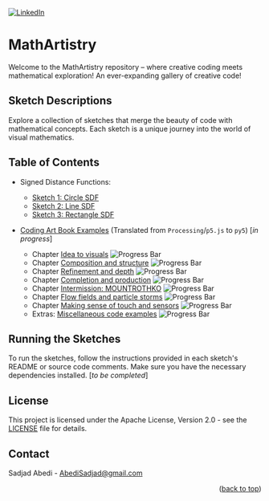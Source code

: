 <a name="readme-top"></a>

<!-- PROJECT SHIELDS -->

[![LinkedIn][linkedin-shield]][linkedin-url]
<!--[![Made with love in SUT (Iran)][sut-badge]][sut-add]-->

[license-url]: https://github.com/Sad-Abd/MathArtistry/blob/master/LICENSE
[linkedin-shield]: https://img.shields.io/badge/-LinkedIn-black.svg?style=for-the-badge&logo=linkedin&colorB=555
[linkedin-url]: https://linkedin.com/in/seyed-sadjad-abedi-shahri
[sut-add]: https://sut.ac.ir
[sut-badge]: https://img.shields.io/badge/Made%20with%20%E2%9D%A4%EF%B8%8F%20in-SUT%20(Iran)-0c674a?style=for-the-badge

# MathArtistry

Welcome to the MathArtistry repository – where creative coding meets mathematical exploration! An ever-expanding gallery of creative code!

## Sketch Descriptions

Explore a collection of sketches that merge the beauty of code with mathematical concepts. Each sketch is a unique journey into the world of visual mathematics.

## Table of Contents
- Signed Distance Functions:
    - [Sketch 1: Circle SDF](/sketches/SDF/circle_sdf.py)
    - [Sketch 2: Line SDF](/sketches/SDF/line_sdf.py)
    - [Sketch 3: Rectangle SDF](/sketches/SDF/rectangle_sdf.py)

- [Coding Art Book Examples](https://github.com/codingart-book/examples) (Translated from `Processing`/`p5.js` to `py5`) [_in progress_]
    * Chapter [Idea to visuals](/sketches/Coding_Art_Book/examples/1_chapter_idea_to_visuals) ![Progress Bar](https://progress-bar.dev/3/?scale=4&title=Sections&suffix=/4)
    * Chapter [Composition and structure](/sketches/Coding_Art_Book/examples/2_chapter_composition_and_structure) ![Progress Bar](https://progress-bar.dev/0/?scale=2&title=Sections&suffix=/2)
    * Chapter [Refinement and depth](/sketches/Coding_Art_Book/examples/3_chapter_refinement_and_depth) ![Progress Bar](https://progress-bar.dev/0/?scale=4&title=Sections&suffix=/4)
    * Chapter [Completion and production](/sketches/Coding_Art_Book/examples/4_chapter_completion_and_production) ![Progress Bar](https://progress-bar.dev/0/?scale=4&title=Sections&suffix=/4)
    * Chapter [Intermission: MOUNTROTHKO](/sketches/Coding_Art_Book/examples/5_chapter_intermission_MOUNTROTHKO) ![Progress Bar](https://progress-bar.dev/0/?scale=2&title=Sections&suffix=/2)
    * Chapter [Flow fields and particle storms](/sketches/Coding_Art_Book/examples/6_chapter_flow_fields) ![Progress Bar](https://progress-bar.dev/0/?scale=5&title=Sections&suffix=/5)
    * Chapter [Making sense of touch and sensors](/sketches/Coding_Art_Book/examples/7_chapter_touch_and_sensors) ![Progress Bar](https://progress-bar.dev/0/?scale=4&title=Sections&suffix=/4)
    * Extras: [Miscellaneous code examples](/sketches/Coding_Art_Book/examples/E_extras) ![Progress Bar](https://progress-bar.dev/0/?scale=6&title=Sections&suffix=/6)

## Running the Sketches

To run the sketches, follow the instructions provided in each sketch's README or source code comments. Make sure you have the necessary dependencies installed. [*to be completed*]


## License

This project is licensed under the Apache License, Version 2.0 - see the [LICENSE](LICENSE) file for details.


<!-- CONTACT -->
## Contact

Sadjad Abedi -  AbediSadjad@gmail.com

<p align="right">(<a href="#readme-top">back to top</a>)</p>
